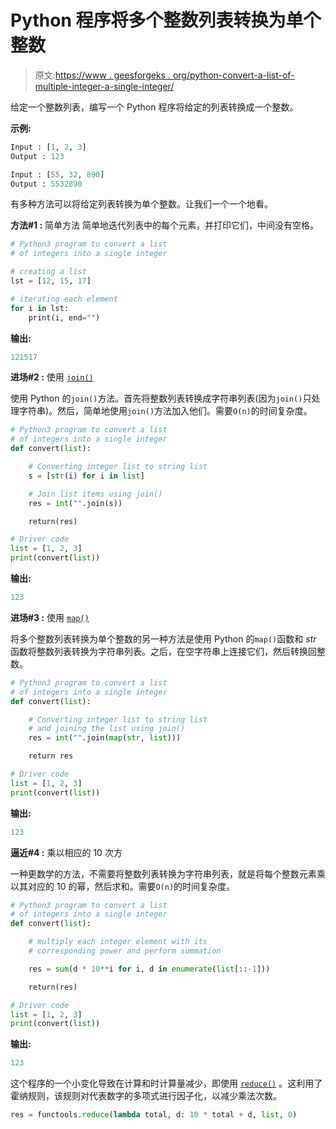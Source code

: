 # Python 程序将多个整数列表转换为单个整数

> 原文:[https://www . geesforgeks . org/python-convert-a-list-of-multiple-integer-a-single-integer/](https://www.geeksforgeeks.org/python-convert-a-list-of-multiple-integers-into-a-single-integer/)

给定一个整数列表，编写一个 Python 程序将给定的列表转换成一个整数。

**示例:**

```py
Input : [1, 2, 3]
Output : 123

Input : [55, 32, 890]
Output : 5532890
```

有多种方法可以将给定列表转换为单个整数。让我们一个一个地看。

**方法#1 :** 简单方法
简单地迭代列表中的每个元素，并打印它们，中间没有空格。

```py
# Python3 program to convert a list
# of integers into a single integer

# creating a list
lst = [12, 15, 17]

# iterating each element
for i in lst:
    print(i, end="")
```

**输出:**

```py
121517
```

**进场#2 :** 使用 [`join()`](https://www.geeksforgeeks.org/join-function-python/)

使用 Python 的`join()`方法。首先将整数列表转换成字符串列表(因为`join()`只处理字符串)。然后，简单地使用`join()`方法加入他们。需要`O(n)`的时间复杂度。

```py
# Python3 program to convert a list
# of integers into a single integer
def convert(list):

    # Converting integer list to string list
    s = [str(i) for i in list]

    # Join list items using join()
    res = int("".join(s))

    return(res)

# Driver code
list = [1, 2, 3]
print(convert(list))
```

**输出:**

```py
123
```

**进场#3 :** 使用 [`map()`](https://www.geeksforgeeks.org/python-map-function/)

将多个整数列表转换为单个整数的另一种方法是使用 Python 的`map()`函数和 *str* 函数将整数列表转换为字符串列表。之后，在空字符串上连接它们，然后转换回整数。

```py
# Python3 program to convert a list
# of integers into a single integer
def convert(list):

    # Converting integer list to string list
    # and joining the list using join()
    res = int("".join(map(str, list)))

    return res

# Driver code
list = [1, 2, 3]
print(convert(list))
```

**输出:**

```py
123
```

**逼近#4 :** 乘以相应的 10 次方

一种更数学的方法，不需要将整数列表转换为字符串列表，就是将每个整数元素乘以其对应的 10 的幂，然后求和。需要`O(n)`的时间复杂度。

```py
# Python3 program to convert a list
# of integers into a single integer
def convert(list):

    # multiply each integer element with its 
    # corresponding power and perform summation

    res = sum(d * 10**i for i, d in enumerate(list[::-1]))

    return(res)

# Driver code
list = [1, 2, 3]
print(convert(list))
```

**输出:**

```py
123
```

这个程序的一个小变化导致在计算和时计算量减少，即使用 [`reduce()`](https://www.geeksforgeeks.org/reduce-in-python/) 。这利用了霍纳规则，该规则对代表数字的多项式进行因子化，以减少乘法次数。

```py
res = functools.reduce(lambda total, d: 10 * total + d, list, 0)
```